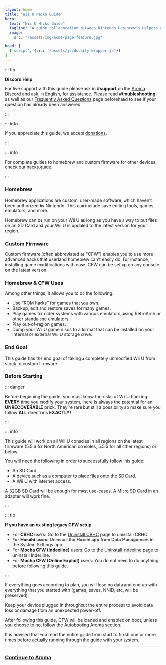 ```yaml
---
layout: home
title: "Wii U Hacks Guide"
hero:
  text: "Wii U Hacks Guide"
  tagline: "A guide collaboration between Nintendo Homebrew's Helpers and Staff, from stock to Aroma custom firmware."
  image:
    src: "/assets/img/home-page-feature.jpg"

head: [
  ['script', {src: '/assets/js/docsify-wrapper.js'}]
]
---
```


::: tip

**Discord Help**

For live support with this guide please ask in **#support** on the [Aroma Discord](https://discord.gg/bZ2rep2) and ask, in English, for assistance. Please read **#troubleshooting**, as well as our [Frequently Asked Questions](faq) page beforehand to see if your question has already been answered.

:::

::: info

If you appreciate this guide, we accept [donations](donations).

::: 

::: info

For complete guides to homebrew and custom firmware for other devices, check out [hacks.guide](https://hacks.guide).  

:::

### Homebrew

Homebrew applications are custom, user-made software, which haven’t been authorized by Nintendo. This can include save editing tools, games, emulators, and more.

Homebrew can be run on your Wii U as long as you have a way to put files on an SD Card and your Wii U is updated to the latest version for your region.

### Custom Firmware

Custom firmware (often abbreviated as "CFW") enables you to use more advanced hacks that userland homebrew can’t easily do. For instance, installing game modifications with ease.
CFW can be set up on any console on the latest version.

### Homebrew & CFW Uses

Among other things, it allows you to do the following:

- Use “ROM hacks” for games that you own.
- Backup, edit and restore saves for many games.
- Play games for older systems with various emulators, using RetroArch or other standalone emulators.
- Play out-of-region games.
- Dump your Wii U game discs to a format that can be installed on your internal or external Wii U storage drive.


### End Goal

This guide has the end goal of taking a completely unmodified Wii U from stock to custom firmware.

### Before Starting

::: danger

Before beginning the guide, you must know the risks of Wii U hacking: **EVERY** time you modify your system, there is always the potential for an **UNRECOVERABLE** brick. They’re rare but still a possibility so make sure you follow **ALL** directions **EXACTLY!**

:::

::: info

This guide will work on all Wii U consoles in all regions on the latest firmware (5.5.6 for North American consoles, 5.5.5 for all other regions) or below.

You will need the following in order to successfully follow this guide:
- An SD Card.
- A device such as a computer to place files onto the SD Card.
- A Wii U with internet access.

A 32GB SD Card will be enough for most use-cases. A Micro SD Card in an adapter will work fine.

:::

::: tip

**If you have an existing legacy CFW setup**

- For **CBHC** users: Go to the [Uninstall CBHC](uninstall-cbhc) page to uninstall CBHC.
- For **Haxchi** users: Uninstall the Haxchi app from Data Management in the System Settings app.
- For **Mocha CFW (Indexiine)** users: Go to the [Uninstall Indexiine](uninstall-indexiine) page to uninstall Indexiine.
- For **Mocha CFW (Online Exploit)** users: You do not need to do anything before following this guide.

:::

If everything goes according to plan, you will lose no data and end up with everything that you started with (games, saves, NNID, etc, will be preserved).

Keep your device plugged in throughout the entire process to avoid data loss or damage from an unexpected power-off.

After following this guide, CFW will be loaded and enabled on boot, unless you choose to not follow the Autobooting Aroma section.

It is advised that you read the entire guide from start to finish one or more times before actually running through the guide with your system.

---

### [Continue to Aroma](aroma/getting-started)

